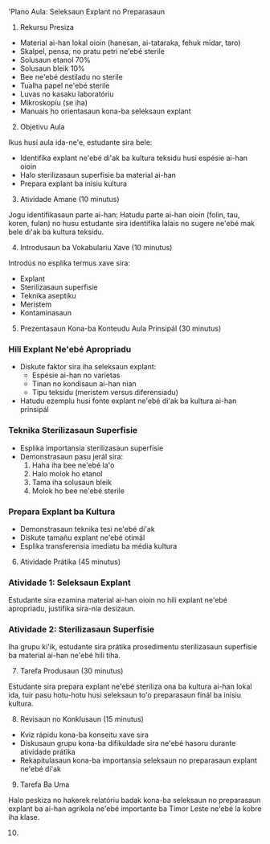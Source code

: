 'Plano Aula: Seleksaun Explant no Preparasaun

1. Rekursu Presiza

- Material ai-han lokal oioin (hanesan, ai-tataraka, fehuk midar, taro)
- Skalpel, pensa, no pratu petri ne'ebé sterile
- Solusaun etanol 70%
- Solusaun bleik 10%
- Bee ne'ebé destiladu no sterile
- Tualha papel ne'ebé sterile
- Luvas no kasaku laboratóriu
- Mikroskopiu (se iha)
- Manuais ho orientasaun kona-ba seleksaun explant

2. Objetivu Aula

Ikus husi aula ida-ne'e, estudante sira bele:
- Identifika explant ne'ebé di'ak ba kultura teksidu husi espésie ai-han oioin
- Halo sterilizasaun superfisie ba material ai-han
- Prepara explant ba inisiu kultura

3. Atividade Amane (10 minutus)

Jogu identifikasaun parte ai-han: Hatudu parte ai-han oioin (folin, tau, koren, fulan) no husu estudante sira identifika lalais no sugere ne'ebé mak bele di'ak ba kultura teksidu.

4. Introdusaun ba Vokabulariu Xave (10 minutus)

Introdús no esplika termus xave sira:
- Explant
- Sterilizasaun superfisie
- Teknika aseptiku
- Meristem
- Kontaminasaun

5. Prezentasaun Kona-ba Konteudu Aula Prinsipál (30 minutus)

### Hili Explant Ne'ebé Apropriadu
- Diskute faktor sira iha seleksaun explant:
  - Espésie ai-han no varietas
  - Tinan no kondisaun ai-han nian
  - Tipu teksidu (meristem versus diferensiadu)
- Hatudu ezemplu husi fonte explant ne'ebé di'ak ba kultura ai-han prinsipál

### Teknika Sterilizasaun Superfisie
- Esplika importansia sterilizasaun superfisie
- Demonstrasaun pasu jerál sira:
  1. Haha iha bee ne'ebé la'o
  2. Halo molok ho etanol
  3. Tama iha solusaun bleik
  4. Molok ho bee ne'ebé sterile

### Prepara Explant ba Kultura
- Demonstrasaun teknika tesi ne'ebé di'ak
- Diskute tamañu explant ne'ebé otimál
- Esplika transferensia imediatu ba média kultura

6. Atividade Prátika (45 minutus)

### Atividade 1: Seleksaun Explant
Estudante sira ezamina material ai-han oioin no hili explant ne'ebé apropriadu, justifika sira-nia desizaun.

### Atividade 2: Sterilizasaun Superfisie
Iha grupu ki'ik, estudante sira prátika prosedimentu sterilizasaun superfisie ba material ai-han ne'ebé hili tiha.

7. Tarefa Produsaun (30 minutus)

Estudante sira prepara explant ne'ebé steriliza ona ba kultura ai-han lokal ida, tuir pasu hotu-hotu husi seleksaun to'o preparasaun finál ba inisiu kultura.

8. Revisaun no Konklusaun (15 minutus)

- Kviz rápidu kona-ba konseitu xave sira
- Diskusaun grupu kona-ba difikuldade sira ne'ebé hasoru durante atividade prátika
- Rekapitulasaun kona-ba importansia seleksaun no preparasaun explant ne'ebé di'ak

9. Tarefa Ba Uma

Halo peskiza no hakerek relatóriu badak kona-ba seleksaun no preparasaun explant ba ai-han agríkola ne'ebé importante ba Timor Leste ne'ebé la kobre iha klase.

10.